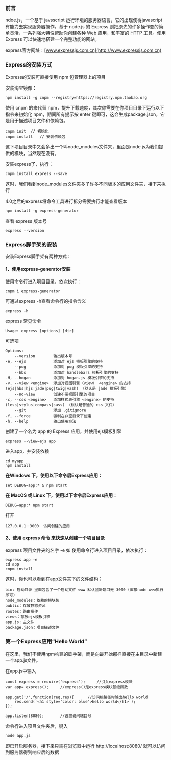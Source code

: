 ### 前言

ndoe.js，一个基于 javsscript 运行环境的服务器语言，它的出现使得javascript有能力去实现服务器操作。基于 node.js 的 Express 则把原先的许多操作变的简单灵活，一系列强大特性帮助你创建各种 Web 应用，和丰富的 HTTP 工具。使用 Express 可以快速地搭建一个完整功能的网站。

express官方网址：[www.expressjs.com.cn](http://www.expressjs.com.cn)

### Express的安装方式

Express的安装可直接使用 npm 包管理器上的项目

安装淘宝镜像：

```
npm install -g cnpm --registry=https://registry.npm.taobao.org
```

使用 cnpm 的来代替 npm，提升下载速度，其次你需要在你项目目录下运行以下指令来初始化 npm，期间所有提示按 enter 键即可，这会生成package.json，它是用于描述项目文件和依赖包。

```
cnpm init  // 初始化
cnpm install   // 安装依赖包
```

这下项目目录中又会多出一个叫node_modules文件夹，里面是node.js为我们提供的模块，当然现在没有。

安装express了，执行：

```
cnpm install express --save
```

这时，我们看到node_modules文件夹多了许多不同版本的应用文件夹，接下来执行

4.0之后的express将命令工具进行拆分需要执行才能查看版本

```
npm install -g express-generator
```

查看 express 版本号

```
express --version
```

### Express脚手架的安装

安装Express脚手架有两种方式：

#### **1、使用express-generator安装**

使用命令行进入项目目录，依次执行：

```
cnpm i express-generator
```

可通过express -h查看命令行的指令含义

```
express -h
```

 express 常见命令

```
Usage: express [options] [dir]
```

 可选项

```
Options:
    --version        输出版本号
-e, --ejs            添加对 ejs 模板引擎的支持
    --pug            添加对 pug 模板引擎的支持
    --hbs            添加对 handlebars 模板引擎的支持
-H, --hogan          添加对 hogan.js 模板引擎的支持
-v, --view <engine>  添加对视图引擎（view） <engine> 的支持 (ejs|hbs|hjs|jade|pug|twig|vash) （默认是 jade 模板引擎）
    --no-view        创建不带视图引擎的项目
-c, --css <engine>   添加样式表引擎 <engine> 的支持 (less|stylus|compass|sass) （默认是普通的 css 文件）
    --git            添加 .gitignore
-f, --force          强制在非空目录下创建
-h, --help           输出使用方法
```

创建了一个名为 app 的 Express 应用，并使用ejs模板引擎

```
express --view=ejs app
```

进入app，并安装依赖

```
cd myapp
npm install
```

**在Windows 下，使用以下命令启Express应用：**

```
set DEBUG=app:* & npm start
```

**在 MacOS 或 Linux 下，使用以下命令启Express应用：**

```
DEBUG=app:* npm start
```

 打开

```
127.0.0.1：3000  访问创建的应用
```



#### 2、使用 express 命令 来快速从创建一个项目目录

express 项目文件夹的名字 -e 如 使用命令行进入项目目录，依次执行：

```
express app -e
cd app
cnpm install
```

 

这时，你也可以看到在app文件夹下的文件结构；

```
bin: 启动目录 里面包含了一个启动文件 www 默认监听端口是 3000 (直接node www执行即可)
node_modules：依赖的模块包
public：存放静态资源
routes：路由操作
views：存放ejs模板引擎
app.js：主文件
package.json：项目描述文件
```

### 第一个Express应用“Hello World”

在这里，我们不使用npm构建的脚手架，而是向最开始那样直接在主目录中新建一个app.js文件。

在app.js中输入

```
const express = require('express');     //引入express模块
var app= express();     //express()是express模块顶级函数

app.get('/',function(req,res){      //访问根路径时输出hello world
    res.send(`<h1 style='color: blue'>hello world</h1>`);
});

app.listen(8080);       //设置访问端口号

```

命令行进入项目文件夹后，键入

```
node app.js
```

即已开启服务器，接下来只需在浏览器中运行 http://localhost:8080/ 就可以访问到服务器得到响应后的数据